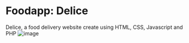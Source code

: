 # Foodapp: Delice
Delice, a food delivery website create using HTML, CSS, Javascript and PHP
![image](https://user-images.githubusercontent.com/82324351/162159418-fd4b22b4-9b6b-4bff-bd90-a443085afab8.png)
